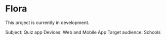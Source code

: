 # Flora

This project is currently in development.

Subject: Quiz app
Devices: Web and Mobile App
Target audience: Schools
